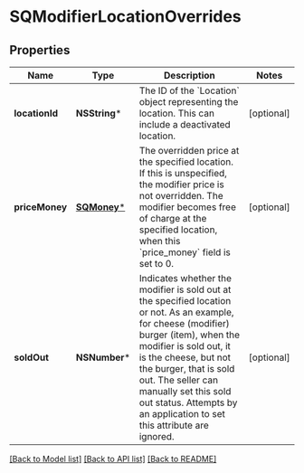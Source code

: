 # SQModifierLocationOverrides

## Properties
Name | Type | Description | Notes
------------ | ------------- | ------------- | -------------
**locationId** | **NSString*** | The ID of the &#x60;Location&#x60; object representing the location. This can include a deactivated location. | [optional] 
**priceMoney** | [**SQMoney***](SQMoney.md) | The overridden price at the specified location. If this is unspecified, the modifier price is not overridden. The modifier becomes free of charge at the specified location, when this &#x60;price_money&#x60; field is set to 0. | [optional] 
**soldOut** | **NSNumber*** | Indicates whether the modifier is sold out at the specified location or not. As an example, for cheese (modifier) burger (item), when the modifier is sold out, it is the cheese, but not the burger, that is sold out. The seller can manually set this sold out status. Attempts by an application to set this attribute are ignored. | [optional] 

[[Back to Model list]](../README.md#documentation-for-models) [[Back to API list]](../README.md#documentation-for-api-endpoints) [[Back to README]](../README.md)


